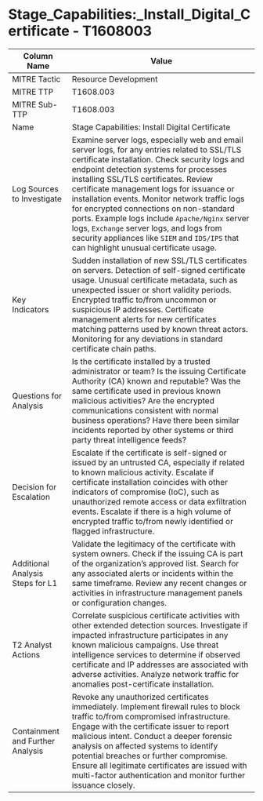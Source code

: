 # Stage_Capabilities:_Install_Digital_Certificate - T1608003

| Column Name | Value |
|-------------|-------|
| MITRE Tactic | Resource Development |
| MITRE TTP | T1608.003 |
| MITRE Sub-TTP | T1608.003 |
| Name | Stage Capabilities: Install Digital Certificate |
| Log Sources to Investigate | Examine server logs, especially web and email server logs, for any entries related to SSL/TLS certificate installation. Check security logs and endpoint detection systems for processes installing SSL/TLS certificates. Review certificate management logs for issuance or installation events. Monitor network traffic logs for encrypted connections on non-standard ports. Example logs include `Apache/Nginx` server logs, `Exchange` server logs, and logs from security appliances like `SIEM` and `IDS/IPS` that can highlight unusual certificate usage. |
| Key Indicators | Sudden installation of new SSL/TLS certificates on servers. Detection of self-signed certificate usage. Unusual certificate metadata, such as unexpected issuer or short validity periods. Encrypted traffic to/from uncommon or suspicious IP addresses. Certificate management alerts for new certificates matching patterns used by known threat actors. Monitoring for any deviations in standard certificate chain paths. |
| Questions for Analysis | Is the certificate installed by a trusted administrator or team? Is the issuing Certificate Authority (CA) known and reputable? Was the same certificate used in previous known malicious activities? Are the encrypted communications consistent with normal business operations? Have there been similar incidents reported by other systems or third party threat intelligence feeds? |
| Decision for Escalation | Escalate if the certificate is self-signed or issued by an untrusted CA, especially if related to known malicious activity. Escalate if certificate installation coincides with other indicators of compromise (IoC), such as unauthorized remote access or data exfiltration events. Escalate if there is a high volume of encrypted traffic to/from newly identified or flagged infrastructure. |
| Additional Analysis Steps for L1 | Validate the legitimacy of the certificate with system owners. Check if the issuing CA is part of the organization’s approved list. Search for any associated alerts or incidents within the same timeframe. Review any recent changes or activities in infrastructure management panels or configuration changes. |
| T2 Analyst Actions | Correlate suspicious certificate activities with other extended detection sources. Investigate if impacted infrastructure participates in any known malicious campaigns. Use threat intelligence services to determine if observed certificate and IP addresses are associated with adverse activities. Analyze network traffic for anomalies post-certificate installation. |
| Containment and Further Analysis | Revoke any unauthorized certificates immediately. Implement firewall rules to block traffic to/from compromised infrastructure. Engage with the certificate issuer to report malicious intent. Conduct a deeper forensic analysis on affected systems to identify potential breaches or further compromise. Ensure all legitimate certificates are issued with multi-factor authentication and monitor further issuance closely. |
